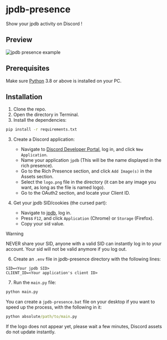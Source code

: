 # jpdb-presence
Show your jpdb activity on Discord !
## Preview
![jpdb presence example](https://cdn.discordapp.com/attachments/1193547778689863682/1253762333990326447/Vesktop_It1D2wVw5f.png?ex=667708aa&is=6675b72a&hm=ee0ebb1b8f12e6286e297279a493fd72b5eade9425752d6018f000a7989d36a0&)

## Prerequisites
Make sure [Python](https://www.python.org/downloads/) 3.8 or above is installed on your PC.
## Installation 
1. Clone the repo.
2. Open the directory in Terminal.
3. Install the dependencies:
```cmd
pip install -r requirements.txt
```
3. Create a Discord application:    
   - Navigate to [Discord Developer Portal](https://discord.com/developers/), log in, and click `New Application`.
   - Name your application `jpdb` (This will be the name displayed in the rich presence).
   - Go to the Rich Presence section, and click `Add Image(s)` in the Assets section.
   - Select the `logo.png` file in the directory (it can be any image you want, as long as the file is named logo).
   - Go to the OAuth2 section, and locate your Client ID.

4. Get your jpdb SID/cookies (the cursed part):    
   - Navigate to [jpdb](https://jpdb.io/), log in.
   - Press `F12`, and click `Application` (Chrome) or `Storage` (Firefox).
   - Copy your sid value.
> [!WARNING]
> NEVER share your SID, anyone with a valid SID can instantly log in to your account. Your sid will not be valid anymore if you log out.

6. Create an `.env` file in jpdb-presence directory with the following lines:
```env
SID=<Your jpdb SID>
CLIENT_ID=<Your application's client ID>
```

7. Run the `main.py` file:
```cmd
python main.py
```
You can create a `jpdb-presence.bat` file on your desktop if you want to speed up the process, with the following in it:
```cmd
python absolute/path/to/main.py
```

If the logo does not appear yet, please wait a few minutes, Discord assets do not update instantly.
